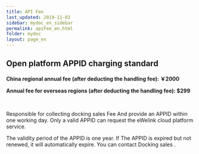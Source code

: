 ```yaml
---
title: API Fee
last_updated: 2019-11-03
sidebar: mydoc_en_sidebar
permalink: apiFee_en.html
folder: mydoc
layout: page_en
---
```



## Open platform APPID charging standard

**China regional annual fee (after deducting the handling fee): ￥2000**

**Annual fee for overseas regions (after deducting the handling fee): $299**

&emsp;

Responsible for collecting docking sales Fee And provide an APPID within one working day. Only a valid APPID can request the eWelink cloud platform service.

The validity period of the APPID is one year. If The APPID is expired but not renewed, it will automatically expire. You can contact Docking sales .



